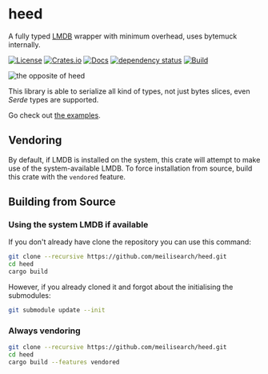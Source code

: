 # heed
A fully typed [LMDB](https://en.wikipedia.org/wiki/Lightning_Memory-Mapped_Database) wrapper with minimum overhead, uses bytemuck internally.

[![License](https://img.shields.io/badge/license-MIT-green)](#LICENSE)
[![Crates.io](https://img.shields.io/crates/v/heed)](https://crates.io/crates/heed)
[![Docs](https://docs.rs/heed/badge.svg)](https://docs.rs/heed)
[![dependency status](https://deps.rs/repo/github/meilisearch/heed/status.svg)](https://deps.rs/repo/github/meilisearch/heed)
[![Build](https://github.com/meilisearch/heed/actions/workflows/test.yml/badge.svg)](https://github.com/meilisearch/heed/actions/workflows/test.yml)

![the opposite of heed](https://thesaurus.plus/img/antonyms/153/heed.png)

This library is able to serialize all kind of types, not just bytes slices, even _Serde_ types are supported.

Go check out [the examples](heed/examples/).

## Vendoring

By default, if LMDB is installed on the system, this crate will attempt to make use of the system-available LMDB.
To force installation from source, build this crate with the `vendored` feature.

## Building from Source

### Using the system LMDB if available

If you don't already have clone the repository you can use this command:

```bash
git clone --recursive https://github.com/meilisearch/heed.git
cd heed
cargo build
```

However, if you already cloned it and forgot about the initialising the submodules:

```bash
git submodule update --init
```

### Always vendoring

```bash
git clone --recursive https://github.com/meilisearch/heed.git
cd heed
cargo build --features vendored
```
